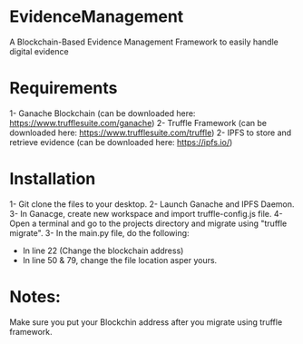 # EvidenceManagement
A Blockchain-Based Evidence Management Framework to easily handle digital evidence

# Requirements
1- Ganache Blockchain (can be downloaded here: https://www.trufflesuite.com/ganache)
2- Truffle Framework (can be downloaded here: https://www.trufflesuite.com/truffle)
2- IPFS to store and retrieve evidence (can be downloaded here: https://ipfs.io/)

# Installation 
1- Git clone the files to your desktop.
2- Launch Ganache and IPFS Daemon.
3- In Ganacge, create new workspace and import truffle-config.js file.
4- Open a terminal and go to the projects directory and migrate using "truffle migrate".
3- In the main.py file, do the following:
  - In line 22 (Change the blockchain address)
  - In line 50 & 79, change the file location asper yours.

# Notes:
Make sure you put your Blockchin address after you migrate using truffle framework.
